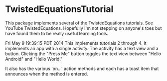 TwistedEquationsTutorial
========================

This package implements several of the TwistedEquations tutorials.
See YouTube TwistedEquations.  Hopefully I'm not stepping on
anyone's toes but have found them to be really useful learning tools.

Fri May  9 19:39:15 PDT 2014
This implements tutorials 2 through 4.
It implements an app with a single activity.
The activity has a text view and a button.
Clicking the "Press Me" button toggles the 
text view between "Hello Android" and 
"Hello World."

It also has the various 'on...' action
methods and each has a toast item that 
announces when the method is entered.

